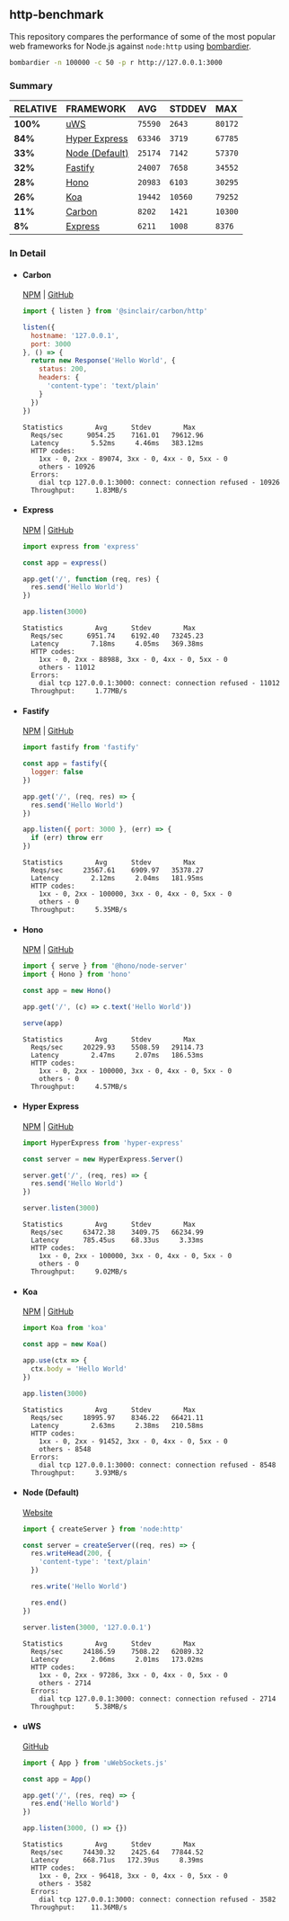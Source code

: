 ## http-benchmark

This repository compares the performance of some of the most popular web frameworks for Node.js against `node:http` using [bombardier](https://github.com/codesenberg/bombardier).

```bash
bombardier -n 100000 -c 50 -p r http://127.0.0.1:3000
```

### Summary

| RELATIVE | FRAMEWORK | AVG | STDDEV | MAX |
| :--- | :--- | :--- | :--- | :--- |
| **100%** | [uWS](#uws) | `75590` | `2643` | `80172` |
| **84%** | [Hyper Express](#hyper-express) | `63346` | `3719` | `67785` |
| **33%** | [Node (Default)](#node-default) | `25174` | `7142` | `57370` |
| **32%** | [Fastify](#fastify) | `24007` | `7658` | `34552` |
| **28%** | [Hono](#hono) | `20983` | `6103` | `30295` |
| **26%** | [Koa](#koa) | `19442` | `10560` | `79252` |
| **11%** | [Carbon](#carbon) | `8202` | `1421` | `10300` |
| **8%** | [Express](#express) | `6211` | `1008` | `8376` |


### In Detail

- #### Carbon
  [NPM](https://npmjs.com/@sinclair/carbon) | [GitHub](https://github.com/sinclairzx81/carbon)
  ```js
  import { listen } from '@sinclair/carbon/http'

  listen({
    hostname: '127.0.0.1',
    port: 3000
  }, () => {
    return new Response('Hello World', {
      status: 200,
      headers: {
        'content-type': 'text/plain'
      }
    })
  })
  ```

  ```
  Statistics        Avg      Stdev        Max
    Reqs/sec      9054.25    7161.01   79612.96
    Latency        5.52ms     4.46ms   383.12ms
    HTTP codes:
      1xx - 0, 2xx - 89074, 3xx - 0, 4xx - 0, 5xx - 0
      others - 10926
    Errors:
      dial tcp 127.0.0.1:3000: connect: connection refused - 10926
    Throughput:     1.83MB/s
  ```

- #### Express
  [NPM](https://npmjs.com/express) | [GitHub](https://github.com/expressjs/express)
  ```js
  import express from 'express'

  const app = express()

  app.get('/', function (req, res) {
    res.send('Hello World')
  })

  app.listen(3000)
  ```

  ```
  Statistics        Avg      Stdev        Max
    Reqs/sec      6951.74    6192.40   73245.23
    Latency        7.18ms     4.05ms   369.38ms
    HTTP codes:
      1xx - 0, 2xx - 88988, 3xx - 0, 4xx - 0, 5xx - 0
      others - 11012
    Errors:
      dial tcp 127.0.0.1:3000: connect: connection refused - 11012
    Throughput:     1.77MB/s
  ```

- #### Fastify
  [NPM](https://npmjs.com/fastify) | [GitHub](https://github.com/fastify/fastify)
  ```js
  import fastify from 'fastify'

  const app = fastify({
    logger: false
  })

  app.get('/', (req, res) => {
    res.send('Hello World')
  })

  app.listen({ port: 3000 }, (err) => {
    if (err) throw err
  })
  ```

  ```
  Statistics        Avg      Stdev        Max
    Reqs/sec     23567.61    6909.97   35378.27
    Latency        2.12ms     2.04ms   181.95ms
    HTTP codes:
      1xx - 0, 2xx - 100000, 3xx - 0, 4xx - 0, 5xx - 0
      others - 0
    Throughput:     5.35MB/s
  ```

- #### Hono
  [NPM](https://npmjs.com/hono) | [GitHub](https://github.com/honojs/hono)
  ```js
  import { serve } from '@hono/node-server'
  import { Hono } from 'hono'

  const app = new Hono()

  app.get('/', (c) => c.text('Hello World'))

  serve(app)
  ```

  ```
  Statistics        Avg      Stdev        Max
    Reqs/sec     20229.93    5508.59   29114.73
    Latency        2.47ms     2.07ms   186.53ms
    HTTP codes:
      1xx - 0, 2xx - 100000, 3xx - 0, 4xx - 0, 5xx - 0
      others - 0
    Throughput:     4.57MB/s
  ```

- #### Hyper Express
  [NPM](https://npmjs.com/hyper-express) | [GitHub](https://github.com/kartikk221/hyper-express)
  ```js
  import HyperExpress from 'hyper-express'

  const server = new HyperExpress.Server()

  server.get('/', (req, res) => {
    res.send('Hello World')
  })

  server.listen(3000)
  ```

  ```
  Statistics        Avg      Stdev        Max
    Reqs/sec     63472.38    3409.75   66234.99
    Latency      785.45us    68.33us     3.33ms
    HTTP codes:
      1xx - 0, 2xx - 100000, 3xx - 0, 4xx - 0, 5xx - 0
      others - 0
    Throughput:     9.02MB/s
  ```

- #### Koa
  [NPM](https://npmjs.com/koa) | [GitHub](https://github.com/koajs/koa)
  ```js
  import Koa from 'koa'

  const app = new Koa()

  app.use(ctx => {
    ctx.body = 'Hello World'
  })

  app.listen(3000)
  ```

  ```
  Statistics        Avg      Stdev        Max
    Reqs/sec     18995.97    8346.22   66421.11
    Latency        2.63ms     2.38ms   210.58ms
    HTTP codes:
      1xx - 0, 2xx - 91452, 3xx - 0, 4xx - 0, 5xx - 0
      others - 8548
    Errors:
      dial tcp 127.0.0.1:3000: connect: connection refused - 8548
    Throughput:     3.93MB/s
  ```

- #### Node (Default)
  [Website](https://nodejs.org/api/http.html)
  ```js
  import { createServer } from 'node:http'

  const server = createServer((req, res) => {
    res.writeHead(200, {
      'content-type': 'text/plain'
    })

    res.write('Hello World')

    res.end()
  })

  server.listen(3000, '127.0.0.1')
  ```

  ```
  Statistics        Avg      Stdev        Max
    Reqs/sec     24186.59    7508.22   62089.32
    Latency        2.06ms     2.01ms   173.02ms
    HTTP codes:
      1xx - 0, 2xx - 97286, 3xx - 0, 4xx - 0, 5xx - 0
      others - 2714
    Errors:
      dial tcp 127.0.0.1:3000: connect: connection refused - 2714
    Throughput:     5.38MB/s
  ```

- #### uWS
  [GitHub](https://github.com/uNetworking/uWebSockets.js)
  ```js
  import { App } from 'uWebSockets.js'

  const app = App()

  app.get('/', (res, req) => {
    res.end('Hello World')
  })

  app.listen(3000, () => {})
  ```

  ```
  Statistics        Avg      Stdev        Max
    Reqs/sec     74430.32    2425.64   77844.52
    Latency      668.71us   172.39us     8.39ms
    HTTP codes:
      1xx - 0, 2xx - 96418, 3xx - 0, 4xx - 0, 5xx - 0
      others - 3582
    Errors:
      dial tcp 127.0.0.1:3000: connect: connection refused - 3582
    Throughput:    11.36MB/s
  ```


